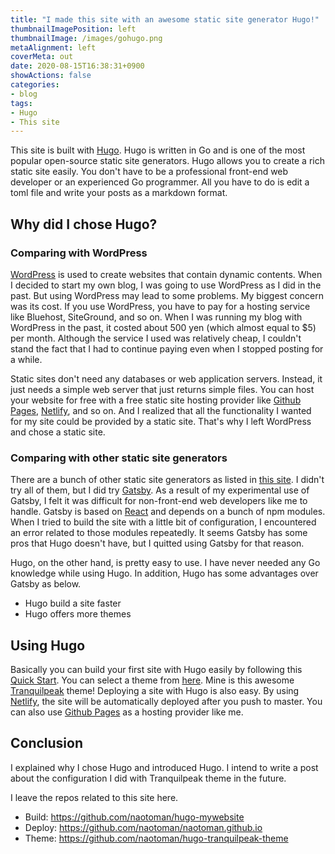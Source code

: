 ```yaml
---
title: "I made this site with an awesome static site generator Hugo!"
thumbnailImagePosition: left
thumbnailImage: /images/gohugo.png
metaAlignment: left
coverMeta: out
date: 2020-08-15T16:38:31+0900
showActions: false
categories:
- blog
tags:
- Hugo
- This site
---
```


This site is built with [Hugo](https://gohugo.io/). Hugo is written in Go and is one of the most popular open-source static site generators. Hugo allows you to create a rich static site easily. You don't have to be a professional front-end web developer or an experienced Go programmer. All you have to do is edit a toml file and write your posts as a markdown format.
<!--more-->

## Why did I chose Hugo?
### Comparing with WordPress
[WordPress](https://wordpress.com/) is used to create websites that contain dynamic contents. When I decided to start my own blog, I was going to use WordPress as I did in the past. But using WordPress may lead to some problems. My biggest concern was its cost. If you use WordPress, you have to pay for a hosting service like Bluehost, SiteGround, and so on. When I was running my blog with WordPress in the past, it costed about 500 yen (which almost equal to $5) per month. Although the service I used was relatively cheap, I couldn't stand the fact that I had to continue paying even when I stopped posting for a while.

Static sites don't need any databases or web application servers. Instead, it just needs a simple web server that just returns simple  files. You can host your website for free with a free static site hosting provider like [Github Pages](https://pages.github.com/), [Netlify](https://www.netlify.com/), and so on. And I realized that all the functionality I wanted for my site could be provided by a static site. That's why I left WordPress and chose a static site.

### Comparing with other static site generators
There are a bunch of other static site generators as listed in [this site](https://www.staticgen.com/). I didn't try all of them, but I did try [Gatsby](https://www.gatsbyjs.com/). As a result of my experimental use of Gatsby, I felt it was difficult for non-front-end web developers like me to handle. Gatsby is based on [React](https://reactjs.org/) and depends on a bunch of npm modules. When I tried to build the site with a little bit of configuration, I encountered an error related to those modules repeatedly. It seems Gatsby has some pros that Hugo doesn't have, but I quitted using Gatsby for that reason.

Hugo, on the other hand, is pretty easy to use. I have never needed any Go knowledge while using Hugo. In addition, Hugo has some advantages over Gatsby as below.
- Hugo build a site faster
- Hugo offers more themes

## Using Hugo
Basically you can build your first site with Hugo easily by following this [Quick Start](https://gohugo.io/getting-started/quick-start/). You can select a theme from [here](https://themes.gohugo.io/). Mine is this awesome [Tranquilpeak](https://themes.gohugo.io/hugo-tranquilpeak-theme/) theme! Deploying a site with Hugo is also easy. By using [Netlify](https://www.netlify.com/), the site will be automatically deployed after you push to master. You can also use [Github Pages](https://pages.github.com/) as a hosting provider like me.

## Conclusion
I explained why I chose Hugo and introduced Hugo. I intend to write a post about the configuration I did with Tranquilpeak theme in the future.

I leave the repos related to this site here.
- Build: https://github.com/naotoman/hugo-mywebsite
- Deploy: https://github.com/naotoman/naotoman.github.io
- Theme: https://github.com/naotoman/hugo-tranquilpeak-theme